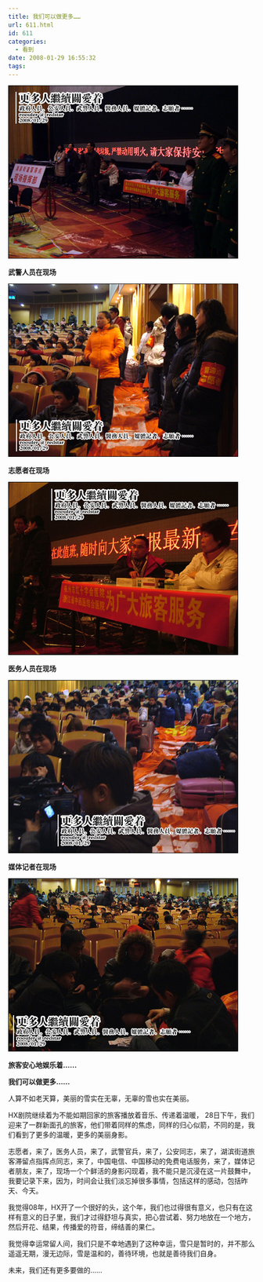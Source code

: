 ```yaml
---
title: 我们可以做更多……
url: 611.html
id: 611
categories:
  - 看到
date: 2008-01-29 16:55:32
tags:
---
```


![](/images/attachments/month_0801/u2008129164718.jpg)  

**武警人员在现场**

  
![](/images/attachments/month_0801/w2008129164729.jpg)  

**志愿者在现场**

  
![](/images/attachments/month_0801/z2008129164746.jpg)  

**医务人员在现场**

  
![](/images/attachments/month_0801/h2008129164757.jpg)  

**媒体记者在现场**

  
![](/images/attachments/month_0801/o200812916489.jpg)  

**旅客安心地娱乐着……**

  
  

**我们可以做更多……**

  
人算不如老天算，美丽的雪实在无辜，无辜的雪也实在美丽。  
  
HX剧院继续着为不能如期回家的旅客播放着音乐、传递着温暖， 28日下午，我们迎来了一群新面孔的旅客，他们带着同样的焦虑，同样的归心似箭，不同的是，我们看到了更多的温暖，更多的美丽身影。  
  
志愿者，来了，医务人员，来了，武警官兵，来了，公安同志，来了，湖滨街道旅客滞留点指挥点同志，来了，中国电信、中国移动的免费电话服务，来了，媒体记者朋友，来了，现场一个个鲜活的身影闪现着，我不能只是沉浸在这一片鼓舞中，我要记录下来，因为，时间会让我们淡忘掉很多事情，包括这样的感动，包括昨天、今天。  
  
我觉得08年，HX开了一个很好的头，这个年，我们也过得很有意义，也只有在这样有意义的日子里，我们才过得舒坦与真实，把心尝试着、努力地放在一个地方，然后开花、结果，传播爱的符音，缔结善的果仁。  
  
我觉得幸运常留人间，我们只是不幸地遇到了这种幸运，雪只是暂时的，并不那么遥遥无期，漫无边际，雪是温和的，善待环境，也就是善待我们自身。  
  
未来，我们还有更多要做的……